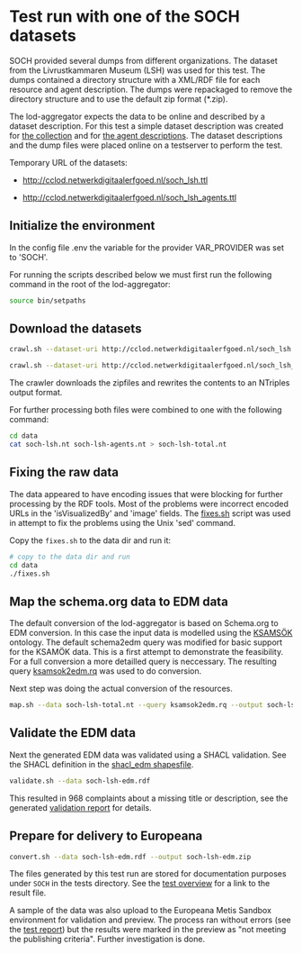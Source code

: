 # Test run with one of the SOCH datasets

SOCH provided several dumps from different organizations. The dataset from the Livrustkammaren
Museum (LSH) was used for this test. The dumps contained a directory structure with a XML/RDF file for each resource and agent description. The dumps were repackaged to remove the directory structure and to use the default zip format (*.zip).

The lod-aggregator expects the data to be online and described by a dataset description. For this test a simple dataset description was created for [the collection](soch_lsh.ttl) and for [the agent descriptions](soch_lsh_agents.ttl). The dataset descriptions and the dump files were placed online on a testserver to perform the test.

Temporary URL of the datasets:

- <http://cclod.netwerkdigitaalerfgoed.nl/soch_lsh.ttl>

- <http://cclod.netwerkdigitaalerfgoed.nl/soch_lsh_agents.ttl>

## Initialize the environment

In the config file .env the variable for the provider VAR_PROVIDER was set to 'SOCH'. 

For running the scripts described below we must first run the following command in the root of the lod-aggregator:

```bash
source bin/setpaths
```

## Download the datasets

```bash
crawl.sh --dataset-uri http://cclod.netwerkdigitaalerfgoed.nl/soch_lsh.ttl --output soch-lsh.nt
```

```bash
crawl.sh --dataset-uri http://cclod.netwerkdigitaalerfgoed.nl/soch_lsh_agents.ttl --output soch-lsh-agents.nt
```

The crawler downloads the zipfiles and rewrites the contents to an NTriples output format.

For further processing both files were combined to one with the following command:

```bash
cd data
cat soch-lsh.nt soch-lsh-agents.nt > soch-lsh-total.nt
```

## Fixing the raw data

The data appeared to have encoding issues that were blocking for further processing by the RDF tools. Most of the problems were incorrect encoded URLs in the 'isVisualizedBy' and 'image' fields. The [fixes.sh](fixes.sh) script was used in attempt to fix the problems using the Unix 'sed' command. 

Copy the `fixes.sh` to the data dir and run it:

```bash
# copy to the data dir and run
cd data
./fixes.sh
```

## Map the schema.org data to EDM data

The default conversion of the lod-aggregator is based on Schema.org to EDM conversion. In this case the input data is modelled using the [KSAMSÖK](http://kulturarvsdata.se/ksamsok#) ontology. The default schema2edm query was modified for basic support for the KSAMÖK data. This is a first attempt to demonstrate the feasibility. For a full conversion a more detailled query is neccessary. The resulting query [ksamsok2edm.rq](../../queries/ksamsok2edm.rq) was used to do conversion.

Next step was doing the actual conversion of the resources.

```bash
map.sh --data soch-lsh-total.nt --query ksamsok2edm.rq --output soch-lsh-edm.rdf
```

## Validate the EDM data

Next the generated EDM data was validated using a SHACL validation. See the SHACL definition in the [shacl_edm shapesfile](../../shapes/shacl_edm.ttl).

```bash
validate.sh --data soch-lsh-edm.rdf
```

This resulted in 968 complaints about a missing title or description, see the generated [validation report](./validation_errors.txt) for details.

## Prepare for delivery to Europeana

```bash
convert.sh --data soch-lsh-edm.rdf --output soch-lsh-edm.zip
```

The files generated by this test run are stored for documentation purposes under `SOCH` in the tests directory. See the [test overview](../README.md) for a link to the result file.

A sample of the data was also upload to the Europeana Metis Sandbox environment for validation and preview. The process ran without errors (see the [test report](metis-sandbox-report-110.json)) but the results were marked in the preview as "not meeting the publishing criteria". Further investigation is done.